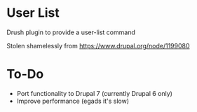 # User List
Drush plugin to provide a user-list command

Stolen shamelessly from https://www.drupal.org/node/1199080

# To-Do
* Port functionality to Drupal 7 (currently Drupal 6 only)
* Improve performance (egads it's slow)
